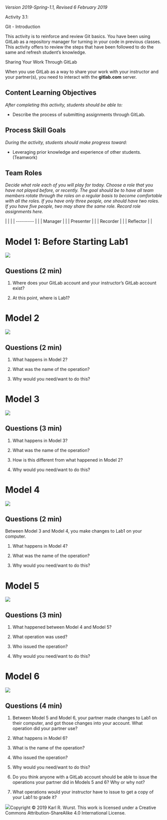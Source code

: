 *Version 2019-Spring-1.1, Revised 6 February 2019*

Activity 3.1:

Git - Introduction

This activity is to reinforce and review Git basics. You have been using
GitLab as a repository manager for turning in your code in previous
classes. This activity offers to review the steps that have been
followed to do the same and refresh student’s knowledge.

Sharing Your Work Through GitLab

When you use GitLab as a way to share your work with your instructor and
your partner(s), you need to interact with the **gitlab.com** server.

## Content Learning Objectives

*After completing this activity, students should be able to:*

  - Describe the process of submitting assignments through GitLab.

##  Process Skill Goals

*During the activity, students should make progress toward:*

  - Leveraging prior knowledge and experience of other students.
    (Teamwork)

## Team Roles

*Decide what role each of you will play for today. Choose a role that
you have not played before, or recently. The goal should be to have all
team members rotate through the roles on a regular basis to become
comfortable with all the roles. If you have only three people, one
should have two roles. If you have five people, two may share the same
role. Record role assignments here.*

|           |  |
| --------- |  |
| Manager   |  |
| Presenter |  |
| Recorder  |  |
| Reflector |  |

# Model 1: Before Starting Lab1

![](media/image1.png)

## Questions (2 min)

1.  Where does your GitLab account and your instructor’s GitLab account
    exist?

2.  At this point, where is Lab1?

# Model 2

![](media/image2.png)

## Questions (2 min)

1.  What happens in Model 2?

2.  What was the name of the operation?

3.  Why would you need/want to do this?

# Model 3

![](media/image3.png)

## Questions (3 min)

1.  What happens in Model 3?

2.  What was the name of the operation?

3.  How is this different from what happened in Model 2?

4.  Why would you need/want to do this?

# Model 4

![](media/image4.png)

## Questions (2 min)

Between Model 3 and Model 4, you make changes to Lab1 on your computer.

1.  What happens in Model 4?

2.  What was the name of the operation?

3.  Why would you need/want to do this?

# Model 5

![](media/image5.png)

## Questions (3 min)

1.  What happened between Model 4 and Model 5?

2.  What operation was used?

3.  Who issued the operation?

4.  Why would you need/want to do this?

# Model 6

![](media/image6.png)

## Questions (4 min)

1.  Between Model 5 and Model 6, your partner made changes to Lab1 on
    their computer, and got those changes into your account. What
    operation did your partner use?

2.  What happens in Model 6?

3.  What is the name of the operation?

4.  Who issued the operation?

5.  Why would you need/want to do this?

6.  Do you think anyone with a GitLab account should be able to issue
    the operations your partner did in Models 5 and 6? Why or why not?

7.  What operations would your instructor have to issue to get a copy of
    your Lab1 to grade it?

![](media/image7.png)Copyright © 2019 Karl R. Wurst. This work is
licensed under a Creative Commons Attribution-ShareAlike 4.0
International License.
